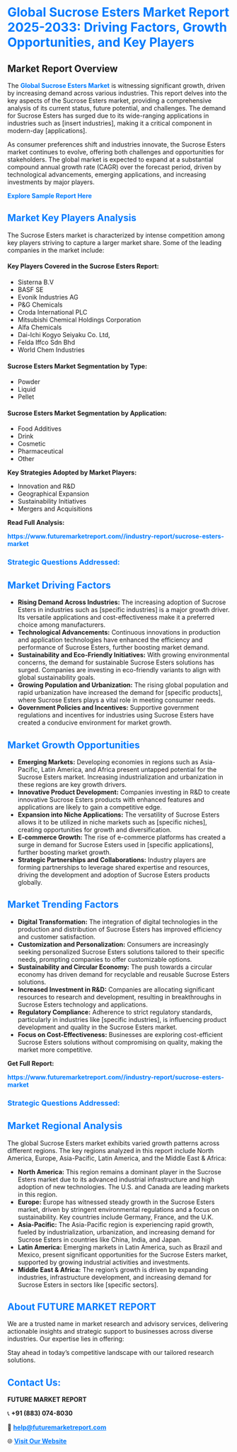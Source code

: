 <h1 style="color: #007BFF;">Global Sucrose Esters Market Report 2025-2033: Driving Factors, Growth Opportunities, and Key Players</h1>

<section id="overview">
<h2>Market Report Overview</h2>
<p>The <a href="https://www.futuremarketreport.com//industry-report/sucrose-esters-market" style="color: #007BFF; text-decoration: none;"><strong>Global Sucrose Esters Market</strong></a> is witnessing significant growth, driven by increasing demand across various industries. This report delves into the key aspects of the Sucrose Esters market, providing a comprehensive analysis of its current status, future potential, and challenges. The demand for Sucrose Esters has surged due to its wide-ranging applications in industries such as [insert industries], making it a critical component in modern-day [applications].</p>
<p>As consumer preferences shift and industries innovate, the Sucrose Esters market continues to evolve, offering both challenges and opportunities for stakeholders. The global market is expected to expand at a substantial compound annual growth rate (CAGR) over the forecast period, driven by technological advancements, emerging applications, and increasing investments by major players.</p>
</section>

<section id="overview">
<p><a href="https://www.futuremarketreport.com//request-sample/reportId=92021" style="color: #007BFF; text-decoration: none;"><strong>Explore Sample Report Here</strong></a></p>
</section>

<section id="key-players">
<h2 style="color: #007BFF;">Market Key Players Analysis</h2>
<p>The Sucrose Esters market is characterized by intense competition among key players striving to capture a larger market share. Some of the leading companies in the market include:</p>
<h4>Key Players Covered in the Sucrose Esters Report:</h4>
<ul><li>Sisterna B.V</li><li>BASF SE</li><li>Evonik Industries AG</li><li>P&amp;G Chemicals</li><li>Croda International PLC</li><li>Mitsubishi Chemical Holdings Corporation</li><li>Alfa Chemicals</li><li>Dai-Ichi Kogyo Seiyaku Co. Ltd,</li><li>Felda Iffco Sdn Bhd</li><li>World Chem Industries</li></ul>
<h4>Sucrose Esters Market Segmentation by Type:</h4>
<ul><li>Powder</li><li>Liquid</li><li>Pellet</li></ul>

<h4>Sucrose Esters Market Segmentation by Application:</h4>
<ul><li>Food Additives</li><li>Drink</li><li>Cosmetic</li><li>Pharmaceutical</li><li>Other</li></ul>
<p><strong>Key Strategies Adopted by Market Players:</strong></p>
<ul>
<li>Innovation and R&D</li>
<li>Geographical Expansion</li>
<li>Sustainability Initiatives</li>
<li>Mergers and Acquisitions</li>
</ul>
</section>

<section>
<p><strong>Read Full Analysis: </strong></p><a href="https://www.futuremarketreport.com//industry-report/sucrose-esters-market" style="color: #007BFF; text-decoration: none;"><strong>https://www.futuremarketreport.com//industry-report/sucrose-esters-market</strong></a>
<h3 style="color: #007BFF;">Strategic Questions Addressed:</h3>
</section>

<section id="driving-factors">
<h2 style="color: #007BFF;">Market Driving Factors</h2>
<ul>
<li><strong>Rising Demand Across Industries:</strong> The increasing adoption of Sucrose Esters in industries such as [specific industries] is a major growth driver. Its versatile applications and cost-effectiveness make it a preferred choice among manufacturers.</li>
<li><strong>Technological Advancements:</strong> Continuous innovations in production and application technologies have enhanced the efficiency and performance of Sucrose Esters, further boosting market demand.</li>
<li><strong>Sustainability and Eco-Friendly Initiatives:</strong> With growing environmental concerns, the demand for sustainable Sucrose Esters solutions has surged. Companies are investing in eco-friendly variants to align with global sustainability goals.</li>
<li><strong>Growing Population and Urbanization:</strong> The rising global population and rapid urbanization have increased the demand for [specific products], where Sucrose Esters plays a vital role in meeting consumer needs.</li>
<li><strong>Government Policies and Incentives:</strong> Supportive government regulations and incentives for industries using Sucrose Esters have created a conducive environment for market growth.</li>
</ul>
</section>

<section id="growth-opportunities">
<h2 style="color: #007BFF;">Market Growth Opportunities</h2>
<ul>
<li><strong>Emerging Markets:</strong> Developing economies in regions such as Asia-Pacific, Latin America, and Africa present untapped potential for the Sucrose Esters market. Increasing industrialization and urbanization in these regions are key growth drivers.</li>
<li><strong>Innovative Product Development:</strong> Companies investing in R&D to create innovative Sucrose Esters products with enhanced features and applications are likely to gain a competitive edge.</li>
<li><strong>Expansion into Niche Applications:</strong> The versatility of Sucrose Esters allows it to be utilized in niche markets such as [specific niches], creating opportunities for growth and diversification.</li>
<li><strong>E-commerce Growth:</strong> The rise of e-commerce platforms has created a surge in demand for Sucrose Esters used in [specific applications], further boosting market growth.</li>
<li><strong>Strategic Partnerships and Collaborations:</strong> Industry players are forming partnerships to leverage shared expertise and resources, driving the development and adoption of Sucrose Esters products globally.</li>
</ul>
</section>

<section id="trending-factors">
<h2 style="color: #007BFF;">Market Trending Factors</h2>
<ul>
<li><strong>Digital Transformation:</strong> The integration of digital technologies in the production and distribution of Sucrose Esters has improved efficiency and customer satisfaction.</li>
<li><strong>Customization and Personalization:</strong> Consumers are increasingly seeking personalized Sucrose Esters solutions tailored to their specific needs, prompting companies to offer customizable options.</li>
<li><strong>Sustainability and Circular Economy:</strong> The push towards a circular economy has driven demand for recyclable and reusable Sucrose Esters solutions.</li>
<li><strong>Increased Investment in R&D:</strong> Companies are allocating significant resources to research and development, resulting in breakthroughs in Sucrose Esters technology and applications.</li>
<li><strong>Regulatory Compliance:</strong> Adherence to strict regulatory standards, particularly in industries like [specific industries], is influencing product development and quality in the Sucrose Esters market.</li>
<li><strong>Focus on Cost-Effectiveness:</strong> Businesses are exploring cost-efficient Sucrose Esters solutions without compromising on quality, making the market more competitive.</li>
</ul>
</section>

<section>
<p><strong>Get Full Report: </strong></p><a href="https://www.futuremarketreport.com//industry-report/sucrose-esters-market" style="color: #007BFF; text-decoration: none;"><strong>https://www.futuremarketreport.com//industry-report/sucrose-esters-market</strong></a>
<h3 style="color: #007BFF;">Strategic Questions Addressed:</h3>
</section>


<section id="regional-analysis">
<h2 style="color: #007BFF;">Market Regional Analysis</h2>
<p>The global Sucrose Esters market exhibits varied growth patterns across different regions. The key regions analyzed in this report include North America, Europe, Asia-Pacific, Latin America, and the Middle East & Africa:</p>
<ul>
<li><strong>North America:</strong> This region remains a dominant player in the Sucrose Esters market due to its advanced industrial infrastructure and high adoption of new technologies. The U.S. and Canada are leading markets in this region.</li>
<li><strong>Europe:</strong> Europe has witnessed steady growth in the Sucrose Esters market, driven by stringent environmental regulations and a focus on sustainability. Key countries include Germany, France, and the U.K.</li>
<li><strong>Asia-Pacific:</strong> The Asia-Pacific region is experiencing rapid growth, fueled by industrialization, urbanization, and increasing demand for Sucrose Esters in countries like China, India, and Japan.</li>
<li><strong>Latin America:</strong> Emerging markets in Latin America, such as Brazil and Mexico, present significant opportunities for the Sucrose Esters market, supported by growing industrial activities and investments.</li>
<li><strong>Middle East & Africa:</strong> The region’s growth is driven by expanding industries, infrastructure development, and increasing demand for Sucrose Esters in sectors like [specific sectors].</li>
</ul>
</section>

<footer>
<h2 style="color: #007BFF;">About FUTURE MARKET REPORT</h2>
<p>We are a trusted name in market research and advisory services, delivering actionable insights and strategic support to businesses across diverse industries. Our expertise lies in offering:</p>

<p>Stay ahead in today’s competitive landscape with our tailored research solutions.</p>

<h2 style="color: #007BFF;">Contact Us:</h2>
<p><strong>FUTURE MARKET REPORT</strong></p>
<p>📞 <strong>+91 (883) 074-8030</strong></p>
<p>📧 <strong><a href="mailto:help@futuremarketreport.com" style="color: #007BFF;">help@futuremarketreport.com</a></strong></p>
<p>🌐 <strong><a href="https://www.futuremarketreport.com/" style="color: #007BFF;">Visit Our Website</a></strong></p>
</footer>